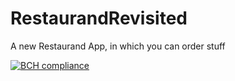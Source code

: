 # RestaurandRevisited

A new Restaurand App, in which you can order stuff



[![BCH compliance](https://bettercodehub.com/edge/badge/bozanam/RestaurandRevisited?branch=master)](https://bettercodehub.com/)
